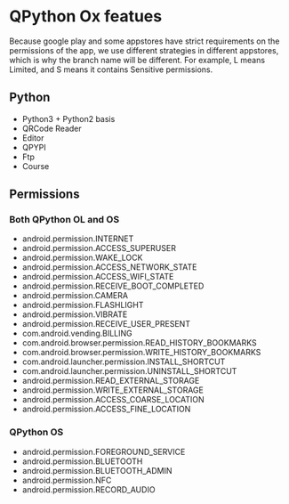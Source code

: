 # QPython Ox featues

Because google play and some appstores have strict requirements on the permissions of the app, we use different strategies in different appstores, which is why the branch name will be different. For example, L means Limited, and S means it contains Sensitive permissions.

## Python
- Python3 + Python2 basis
- QRCode Reader
- Editor
- QPYPI
- Ftp
- Course

## Permissions
### Both QPython OL and OS
- android.permission.INTERNET
- android.permission.ACCESS_SUPERUSER
- android.permission.WAKE_LOCK
- android.permission.ACCESS_NETWORK_STATE
- android.permission.ACCESS_WIFI_STATE
- android.permission.RECEIVE_BOOT_COMPLETED
- android.permission.CAMERA
- android.permission.FLASHLIGHT
- android.permission.VIBRATE
- android.permission.RECEIVE_USER_PRESENT
- com.android.vending.BILLING
- com.android.browser.permission.READ_HISTORY_BOOKMARKS
- com.android.browser.permission.WRITE_HISTORY_BOOKMARKS
- com.android.launcher.permission.INSTALL_SHORTCUT
- com.android.launcher.permission.UNINSTALL_SHORTCUT
- android.permission.READ_EXTERNAL_STORAGE
- android.permission.WRITE_EXTERNAL_STORAGE
- android.permission.ACCESS_COARSE_LOCATION
- android.permission.ACCESS_FINE_LOCATION

### QPython OS
- android.permission.FOREGROUND_SERVICE
- android.permission.BLUETOOTH
- android.permission.BLUETOOTH_ADMIN
- android.permission.NFC
- android.permission.RECORD_AUDIO
